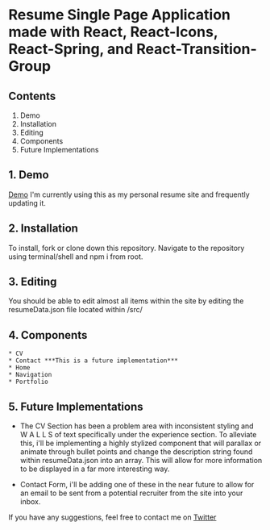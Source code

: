 # Resume Single Page Application made with React, React-Icons, React-Spring, and React-Transition-Group

## Contents

1. Demo
2. Installation
3. Editing
4. Components
5. Future Implementations

## 1. Demo

[Demo](https://www.elvisjg.com/) I'm currently using this as my personal resume site and frequently updating it.

## 2. Installation

To install, fork or clone down this repository. Navigate to the repository using terminal/shell and npm i from root.

## 3. Editing

You should be able to edit almost all items within the site by editing the resumeData.json file located within /src/

## 4. Components

    * CV
    * Contact ***This is a future implementation***
    * Home
    * Navigation
    * Portfolio

## 5. Future Implementations

- The CV Section has been a problem area with inconsistent styling and W A L L S of text specifically under the experience section. To alleviate this, i'll be implementing a highly stylized component that will parallax or animate through bullet points and change the description string found within resumeData.json into an array. This will allow for more information to be displayed in a far more interesting way.

- Contact Form, i'll be adding one of these in the near future to allow for an email to be sent from a potential recruiter from the site into your inbox.

If you have any suggestions, feel free to contact me on [Twitter](https://twitter.com/RealMinMax)
